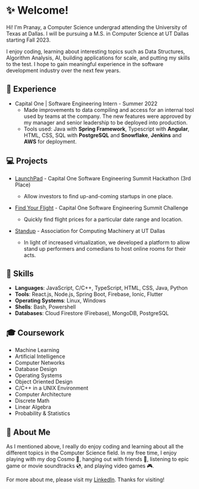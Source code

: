 # :sparkles: Welcome!
Hi! I'm Pranay, a Computer Science undergrad attending the University of Texas at Dallas. I will be pursuing a M.S. in Computer Science at UT Dallas starting Fall 2023.

I enjoy coding, learning about interesting topics such as Data Structures, Algorithm Analysis, AI, building applications for scale, and putting my skills to the test. I hope to gain meaningful experience in the software development industry over the next few years.

## :office: Experience
* Capital One | Software Engineering Intern - Summer 2022
    * Made improvements to data compiling and access for an internal tool used by teams at the company. The new features were approved by my manager and senior leadership to be deployed into production.
    * Tools used: Java with **Spring Framework**, Typescript with **Angular**, HTML, CSS, SQL with **PostgreSQL** and **Snowflake**, **Jenkins** and **AWS** for deployment.

## :computer: Projects
* [LaunchPad](https://github.com/RealJasomo/SES-Hackathon-Investors) - Capital One Software Engineering Summit Hackathon (3rd Place)
    * Allow investors to find up-and-coming startups in one place.

* [Find Your Flight](https://github.com/pyadav1218/find-your-flight) - Capital One Software Engineering Summit Challenge
    * Quickly find flight prices for a particular date range and location.

* [Standup](https://github.com/acm-projects/Standup) - Association for Computing Machinery at UT Dallas 
    * In light of increased virtualization, we developed a platform to allow stand up performers and comedians to host online rooms for their acts.

## :page_facing_up: Skills
* __Languages__: JavaScript, C/C++, TypeScript, HTML, CSS, Java, Python
* __Tools__: React.js, Node.js, Spring Boot, Firebase, Ionic, Flutter
* __Operating Systems__: Linux, Windows
* __Shells__: Bash, Powershell
* __Databases__: Cloud Firestore (Firebase), MongoDB, PostgreSQL

## :mortar_board: Coursework
* Machine Learning
* Artificial Intelligence
* Computer Networks
* Database Design
* Operating Systems
* Object Oriented Design
* C/C++ in a UNIX Environment
* Computer Architecture
* Discrete Math
* Linear Algebra
* Probability & Statistics

## :bust_in_silhouette: About Me
As I mentioned above, I really do enjoy coding and learning about all the different topics in the Computer Science field. In my free time, I enjoy playing with my dog Cosmo :dog:, hanging out with friends :tada:, listening to epic game or movie soundtracks :cd:, and playing video games :video_game:.

For more about me, please visit my [LinkedIn](https://www.linkedin.com/in/pranayyadav). Thanks for visiting!
